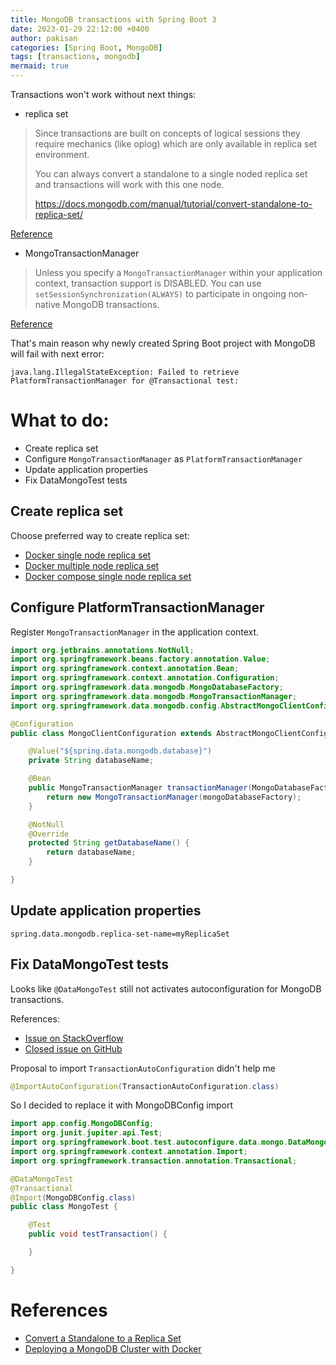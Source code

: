 ```yaml
---
title: MongoDB transactions with Spring Boot 3
date: 2023-01-29 22:12:00 +0400
author: pakisan
categories: [Spring Boot, MongoDB]
tags: [transactions, mongodb]
mermaid: true
---
```


Transactions won't work without next things:
- replica set

> Since transactions are built on concepts of logical sessions they require mechanics (like oplog) which are only available in replica set environment.
>
> You can always convert a standalone to a single noded replica set and transactions will work with this one node.
>
> https://docs.mongodb.com/manual/tutorial/convert-standalone-to-replica-set/

[Reference](https://www.mongodb.com/community/forums/t/why-replica-set-is-mandatory-for-transactions-in-mongodb/9533)

- MongoTransactionManager

> Unless you specify a `MongoTransactionManager` within your application context, transaction support is DISABLED. You can use `setSessionSynchronization(ALWAYS)` to participate in ongoing non-native MongoDB transactions.

[Reference](https://docs.spring.io/spring-data/mongodb/docs/4.0.1/reference/html/#mongo.transactions)

That's main reason why newly created Spring Boot project with MongoDB will fail with next error:

```
java.lang.IllegalStateException: Failed to retrieve PlatformTransactionManager for @Transactional test:
```

# What to do:

- Create replica set
- Configure `MongoTransactionManager` as `PlatformTransactionManager`
- Update application properties
- Fix DataMongoTest tests

## Create replica set

Choose preferred way to create replica set:
- [Docker single node replica set](/posts/docker-mongodb-single-node-replica-set)
- [Docker multiple node replica set](/posts/docker-mongodb-multiple-node-replica-set)
- [Docker compose single node replica set](/posts/docker-compose-mongodb-single-node-replica-set/)

## Configure PlatformTransactionManager

Register `MongoTransactionManager` in the application context.

```java
import org.jetbrains.annotations.NotNull;
import org.springframework.beans.factory.annotation.Value;
import org.springframework.context.annotation.Bean;
import org.springframework.context.annotation.Configuration;
import org.springframework.data.mongodb.MongoDatabaseFactory;
import org.springframework.data.mongodb.MongoTransactionManager;
import org.springframework.data.mongodb.config.AbstractMongoClientConfiguration;

@Configuration
public class MongoClientConfiguration extends AbstractMongoClientConfiguration {

    @Value("${spring.data.mongodb.database}")
    private String databaseName;

    @Bean
    public MongoTransactionManager transactionManager(MongoDatabaseFactory mongoDatabaseFactory) {
        return new MongoTransactionManager(mongoDatabaseFactory);
    }

    @NotNull
    @Override
    protected String getDatabaseName() {
        return databaseName;
    }

}
```

## Update application properties

```properties
spring.data.mongodb.replica-set-name=myReplicaSet
```

## Fix DataMongoTest tests

Looks like `@DataMongoTest` still not activates autoconfiguration for MongoDB transactions.

References:
- [Issue on StackOverflow](https://stackoverflow.com/questions/60178310/spring-data-mongodb-transactional-isnt-working/60184283)
- [Closed issue on GitHub](https://github.com/spring-projects/spring-boot/issues/20182)

Proposal to import `TransactionAutoConfiguration` didn't help me
```java
@ImportAutoConfiguration(TransactionAutoConfiguration.class)
```

So I decided to replace it with MongoDBConfig import
```java
import app.config.MongoDBConfig;
import org.junit.jupiter.api.Test;
import org.springframework.boot.test.autoconfigure.data.mongo.DataMongoTest;
import org.springframework.context.annotation.Import;
import org.springframework.transaction.annotation.Transactional;

@DataMongoTest
@Transactional
@Import(MongoDBConfig.class)
public class MongoTest {

    @Test
    public void testTransaction() {

    }

}
```

# References

- [Convert a Standalone to a Replica Set](https://www.mongodb.com/docs/manual/tutorial/convert-standalone-to-replica-set/)
- [Deploying a MongoDB Cluster with Docker](https://www.mongodb.com/compatibility/deploying-a-mongodb-cluster-with-docker)
